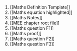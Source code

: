 1) [[Maths Definition Template]]
2) [[Maths equation highlighted]]
3) [[Maths Notes]]
4) [[MEE chapter root file]]
5) [[Maths question F1]]
6) [[Maths proof]]
7) [[Maths question F2]]
8) [[Maths question F3]]